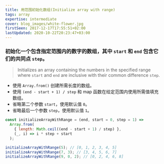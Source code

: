 ```yaml
---
title: 用范围初始化数组(Initialize array with range)
tags: array
expertise: intermediate
cover: blog_images/white-flower.jpg
firstSeen: 2017-12-17T17:55:51+02:00
lastUpdated: 2020-10-22T20:23:47+03:00
---
```


### 初始化一个包含指定范围内的数字的数组，其中 `start` 和 `end` 包含它们的共同点 `step`。
> Initializes an array containing the numbers in the specified range where `start` and `end` are inclusive with their common difference `step`.

- 使用 `Array.from()` 创建所需长度的数组。
- 使用 `(end - start + 1) / step` 和 map 函数在给定范围内使用所需值填充数组。
- 省略第二个参数 `start`，使用默认值 `0`。
- 省略最后一个参数 `step`，使用默认值 `1`。

```js
const initializeArrayWithRange = (end, start = 0, step = 1) =>
  Array.from(
    { length: Math.ceil((end - start + 1) / step) },
    (_, i) => i * step + start
  );
```

```js
initializeArrayWithRange(5); // [0, 1, 2, 3, 4, 5]
initializeArrayWithRange(7, 3); // [3, 4, 5, 6, 7]
initializeArrayWithRange(9, 0, 2); // [0, 2, 4, 6, 8]
```

